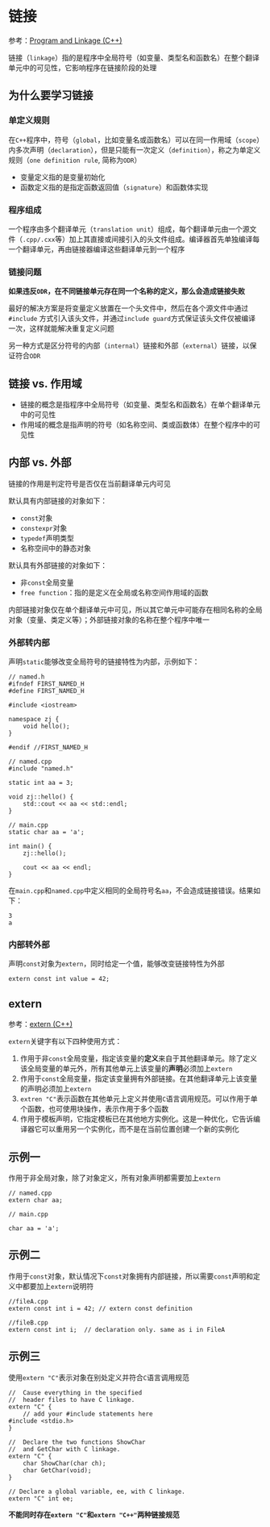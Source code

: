 
# 链接

参考：[Program and Linkage (C++)](https://docs.microsoft.com/en-us/cpp/cpp/program-and-linkage-cpp?view=vs-2019)

链接（`linkage`）指的是程序中全局符号（如变量、类型名和函数名）在整个翻译单元中的可见性，它影响程序在链接阶段的处理

## 为什么要学习链接

### 单定义规则

在`C++`程序中，符号（`global`，比如变量名或函数名）可以在同一作用域（`scope`）内多次声明（`declaration`），但是只能有一次定义（`definition`），称之为单定义规则（`one definition rule`, 简称为`ODR`）

* 变量定义指的是变量初始化
* 函数定义指的是指定函数返回值（`signature`）和函数体实现

### 程序组成

一个程序由多个翻译单元（`translation unit`）组成，每个翻译单元由一个源文件（`.cpp/.cxx`等）加上其直接或间接引入的头文件组成。编译器首先单独编译每一个翻译单元，再由链接器编译这些翻译单元到一个程序

### 链接问题

**如果违反`ODR`，在不同链接单元存在同一个名称的定义，那么会造成链接失败**

最好的解决方案是将变量定义放置在一个头文件中，然后在各个源文件中通过`#include`
方式引入该头文件，并通过`include guard`方式保证该头文件仅被编译一次，这样就能解决重复定义问题

另一种方式是区分符号的内部（`internal`）链接和外部（`external`）链接，以保证符合`ODR`

## 链接 vs. 作用域

* 链接的概念是指程序中全局符号（如变量、类型名和函数名）在单个翻译单元中的可见性
* 作用域的概念是指声明的符号（如名称空间、类或函数体）在整个程序中的可见性

## 内部 vs. 外部

链接的作用是判定符号是否仅在当前翻译单元内可见

默认具有内部链接的对象如下：

* `const`对象
* `constexpr`对象
* `typedef`声明类型
* 名称空间中的静态对象

默认具有外部链接的对象如下：

* 非`const`全局变量
* `free function`：指的是定义在全局或名称空间作用域的函数

内部链接对象仅在单个翻译单元中可见，所以其它单元中可能存在相同名称的全局对象（变量、类定义等）；外部链接对象的名称在整个程序中唯一

### 外部转内部

声明`static`能够改变全局符号的链接特性为内部，示例如下：

```
// named.h
#ifndef FIRST_NAMED_H
#define FIRST_NAMED_H

#include <iostream>

namespace zj {
    void hello();
}

#endif //FIRST_NAMED_H

// named.cpp
#include "named.h"

static int aa = 3;

void zj::hello() {
    std::cout << aa << std::endl;
}

// main.cpp
static char aa = 'a';

int main() {
    zj::hello();

    cout << aa << endl;
}
```

在`main.cpp`和`named.cpp`中定义相同的全局符号名`aa`，不会造成链接错误。结果如下：

```
3
a
```

### 内部转外部

声明`const`对象为`extern`，同时给定一个值，能够改变链接特性为外部

```
extern const int value = 42;
```

## extern

参考：[extern (C++)](https://docs.microsoft.com/en-us/cpp/cpp/extern-cpp?view=vs-2019)

`extern`关键字有以下四种使用方式：

1. 作用于非`const`全局变量，指定该变量的**定义**来自于其他翻译单元。除了定义该全局变量的单元外，所有其他单元上该变量的**声明**必须加上`extern`
2. 作用于`const`全局变量，指定该变量拥有外部链接。在其他翻译单元上该变量的声明必须加上`extern`
3. `extren "C"`表示函数在其他单元上定义并使用`C`语言调用规范。可以作用于单个函数，也可使用块操作，表示作用于多个函数
4. 作用于模板声明，它指定模板已在其他地方实例化。这是一种优化，它告诉编译器它可以重用另一个实例化，而不是在当前位置创建一个新的实例化

## 示例一

作用于非全局对象，除了对象定义，所有对象声明都需要加上`extern`

```
// named.cpp
extern char aa;

// main.cpp

char aa = 'a';
```

## 示例二

作用于`const`对象，默认情况下`const`对象拥有内部链接，所以需要`const`声明和定义中都要加上`extern`说明符

```
//fileA.cpp
extern const int i = 42; // extern const definition

//fileB.cpp
extern const int i;  // declaration only. same as i in FileA
```

## 示例三

使用`extern "C"`表示对象在别处定义并符合`C`语言调用规范

```
//  Cause everything in the specified
//  header files to have C linkage.
extern "C" {
    // add your #include statements here
#include <stdio.h>
}

//  Declare the two functions ShowChar
//  and GetChar with C linkage.
extern "C" {
    char ShowChar(char ch);
    char GetChar(void);
}

// Declare a global variable, ee, with C linkage.
extern "C" int ee;
```

**不能同时存在`extern "C"`和`extern "C++"`两种链接规范**
